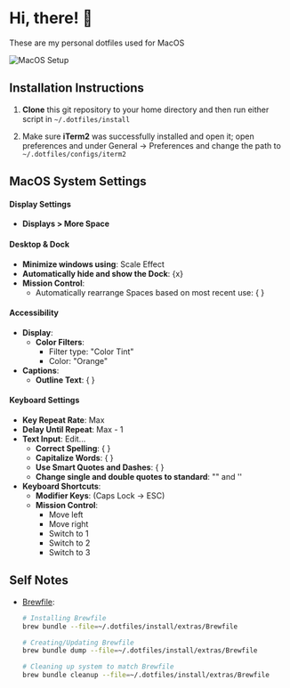 # Hi, there! 👋

These are my personal dotfiles used for MacOS


![MacOS Setup](https://github.com/samgabel/.dotfiles/blob/main/MacOS-Config-IMG.png?raw=true)


## Installation Instructions

1) **Clone** this git repository to your home directory and then run
either script in `~/.dotfiles/install`

2) Make sure **iTerm2** was successfully installed and open it;
open preferences and under General -> Preferences and change the path to `~/.dotfiles/configs/iterm2`




## MacOS System Settings


#### Display Settings
- **Displays > More Space**


#### Desktop & Dock
- **Minimize windows using**: Scale Effect
- **Automatically hide and show the Dock**: {x}
- **Mission Control**:
  - Automatically rearrange Spaces based on most recent use: { }


#### Accessibility
- **Display**:
  - **Color Filters**:
    - Filter type: "Color Tint"
    - Color: "Orange"
- **Captions**:
  - **Outline Text**: { }


#### Keyboard Settings
- **Key Repeat Rate**: Max
- **Delay Until Repeat**: Max - 1
- **Text Input**: Edit...
  - **Correct Spelling**: { }
  - **Capitalize Words**: { }
  - **Use Smart Quotes and Dashes**: { }
  - **Change single and double quotes to standard**: "" and ''
- **Keyboard Shortcuts**:
  - **Modifier Keys**: (Caps Lock -> ESC)
  - **Mission Control**:
    - Move left
    - Move right
    - Switch to 1
    - Switch to 2
    - Switch to 3




## Self Notes

- [Brewfile](https://gist.github.com/ChristopherA/a579274536aab36ea9966f301ff14f3f):
    ```sh
    # Installing Brewfile
    brew bundle --file=~/.dotfiles/install/extras/Brewfile

    # Creating/Updating Brewfile
    brew bundle dump --file=~/.dotfiles/install/extras/Brewfile

    # Cleaning up system to match Brewfile
    brew bundle cleanup --file=~/.dotfiles/install/extras/Brewfile
    ```
